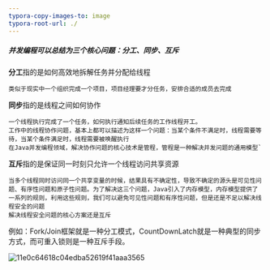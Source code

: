 ```yaml
---
typora-copy-images-to: image
typora-root-url: ./
---
```


##### 并发编程可以总结为三个核心问题：分工、同步、互斥

**分工**指的是如何高效地拆解任务并分配给线程

```
类似于现实中一个组织完成一个项目，项目经理要才分任务，安排合适的成员去完成
```

**同步**指的是线程之间如何协作

```
一个线程执行完成了一个任务，如何执行通知后续任务的工作线程开工。
工作中的线程协作问题，基本上都可以描述为这样一个问题：当某个条件不满足时，线程需要等待，当某个条件满足时，线程需要被唤醒执行
在Java并发编程领域，解决协作问题的核心技术是管程，管程是一种解决并发问题的通用模型`
```

**互斥**指的是保证同一时刻只允许一个线程访问共享资源

```
当多个线程同时访问同一个共享变量的时候，结果具有不确定性，导致不确定的源头是可见性问题、有序性问题和原子性问题。为了解决这三个问题，Java引入了内存模型，内存模型提供了一系列的规则，利用这些规则，我们可以避免可见性问题和有序性问题，但是还是不足以解决线程安全的问题
解决线程安全问题的核心方案还是互斥

```

例如：Fork/Join框架就是一种分工模式，CountDownLatch就是一种典型的同步方式，而可重入锁则是一种互斥手段。

![11e0c64618c04edba52619f41aaa3565](/image/11e0c64618c04edba52619f41aaa3565.png)



